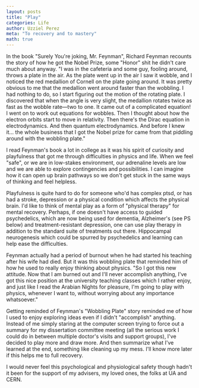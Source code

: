 ```yaml
---
layout: posts
title: "Play"
categories: Life
author: Uzziel Perez
meta: "To recovery and to mastery"
math: true
---
```


In the book "Surely You're joking, Mr. Feynman", Richard Feynman recounts the story of how he got the Nobel Prize, some "Honor" shit he didn't care much about anyway. "I was in the cafeteria and some guy, fooling around, throws a plate in the air. As the plate went up in the air I saw it wobble, and I noticed the red medallion of Cornell on the plate going around. It was pretty obvious to me that the medallion went around faster than the wobbling. I had nothing to do, so I start figuring out the motion of the rotating plate. I discovered that when the angle is very slight, the medallion rotates twice as fast as the wobble rate—two to one. It came out of a complicated equation! I went on to work out equations for wobbles. Then I thought about how the electron orbits start to move in relativity. Then there's the Dirac equation in electrodynamics. And then quantum electrodynamics. And before I knew it… the whole business that I got the Nobel prize for came from that piddling around with the wobbling plate."

I read Feynman's book a lot in college as it was his spirit of curiosity and playfulness that got me through difficulties in physics and life. When we feel "safe", or we are in low-stakes environment, our adrenaline levels are low and we are able to explore contingencies and possibilities. I can imagine how it can open up brain pathways so we don't get stuck in the same ways of thinking and feel helpless.

Playfulness is quite hard to do for someone who'd has complex ptsd, or has had a stroke, depression or a physical condition which affects the physical brain. I'd like to think of mental play as a form of "physical therapy" for mental recovery. Perhaps, if one doesn't have access to guided psychedelics, which are now being used for dementia, Alzheimer's (see PS below) and treatment-resistant depression, one can use play therapy in addition to the standard suite of treatments out there. Hippocampal neurogenesis which could be spurred by psychedelics and learning can help ease the difficulties.

Feynman actually had a period of burnout when he had started his teaching after his wife had died. But it was this wobbling plate that reminded him of how he used to really enjoy thinking about physics. "So I got this new attitude. Now that I am burned out and I'll never accomplish anything, I've got this nice position at the university teaching classes which I rather enjoy, and just like I read the Arabian Nights for pleasure, I'm going to play with physics, whenever I want to, without worrying about any importance whatsoever."

Getting reminded of Feynman's "Wobbling Plate" story reminded me of how I used to enjoy exploring ideas even if I didn't "accomplish" anything. Instead of me simply staring at the computer screen trying to force out a summary for my dissertation committee meeting (all the serious work I could do in between multiple doctor's visits and support groups), I've decided to play more and draw more. And then summarize what I've learned at the end, something like cleaning up my mess. I'll know more later if this helps me to full recovery.                

I would never feel this psychological and physiological safety though hadn't it been for the support of my advisers, my loved ones, the folks at UA and CERN.
